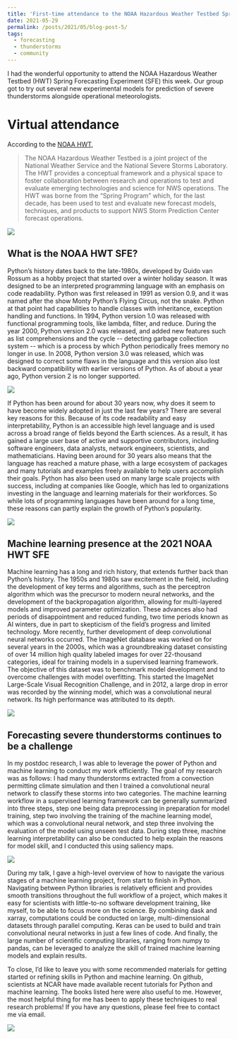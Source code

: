 ```yaml
---
title: 'First-time attendance to the NOAA Hazardous Weather Testbed Spring Forecasting Experiment'
date: 2021-05-29
permalink: /posts/2021/05/blog-post-5/
tags:
  - forecasting
  - thunderstorms
  - community
---
```


I had the wonderful opportunity to attend the NOAA Hazardous Weather Testbed (HWT) Spring Forecasting Experiment (SFE) this week. Our group got to try out several new experimental models for prediction of severe thunderstorms alongside operational meteorologists. 

Virtual attendance
======
According to the [NOAA HWT](https://hwt.nssl.noaa.gov/),
>The NOAA Hazardous Weather Testbed is a joint project of the National Weather Service and the National Severe Storms Laboratory. The HWT provides a conceptual framework and a physical space to foster collaboration between research and operations to test and evaluate emerging technologies and science for NWS operations. The HWT was borne from the “Spring Program” which, for the last decade, has been used to test and evaluate new forecast models, techniques, and products to support NWS Storm Prediction Center forecast operations.

![](/posts/AMS101_0-1.png)

What is the NOAA HWT SFE?
------
Python’s history dates back to the late-1980s, developed by Guido van Rossum as a hobby project that started over a winter holiday season. It was designed to be an interpreted programming language with an emphasis on code readability. Python was first released in 1991 as version 0.9, and it was named after the show Monty Python’s Flying Circus, not the snake. Python at that point had capabilities to handle classes with inheritance, exception handling and functions. In 1994, Python version 1.0 was released with functional programming tools, like lambda, filter, and reduce. During the year 2000, Python version 2.0 was released, and added new features such as list comprehensions and the cycle -- detecting garbage collection system -- which is a process by which Python periodically frees memory no longer in use. In 2008, Python version 3.0 was released, which was designed to correct some flaws in the language and this version also lost backward compatibility with earlier versions of Python. As of about a year ago, Python version 2 is no longer supported. 

![](/posts/AMS2021_1-1.png)

If Python has been around for about 30 years now, why does it seem to have become widely adopted in just the last few years? There are several key reasons for this. Because of its code readability and easy interpretability, Python is an accessible high level language and is used across a broad range of fields beyond the Earth sciences. As a result, it has gained a large user base of active and supportive contributors, including software engineers, data analysts, network engineers, scientists, and mathematicians. Having been around for 30 years also means that the language has reached a mature phase, with a large ecosystem of packages and many tutorials and examples freely available to help users accomplish their goals. Python has also been used on many large scale projects with success, including at companies like Google, which has led to organizations investing in the language and learning materials for their workforces. So while lots of programming languages have been around for a long time, these reasons can partly explain the growth of Python’s popularity.

![](/posts/AMS2021_2-1.png)

Machine learning presence at the 2021 NOAA HWT SFE
------
Machine learning has a long and rich history, that extends further back than Python’s history. The 1950s and 1980s saw excitement in the field, including the development of key terms and algorithms, such as the perceptron algorithm which was the precursor to modern neural networks, and the development of the backpropagation algorithm, allowing for multi-layered models and improved parameter optimization. These advances also had periods of disappointment and reduced funding, two time periods known as AI winters, due in part to skepticism of the field’s progress and limited technology. More recently, further development of deep convolutional neural networks occurred. The ImageNet database was worked on for several years in the 2000s, which was a groundbreaking dataset consisting of over 14 million high quality labeled images for over 22-thousand categories, ideal for training models in a supervised learning framework. The objective of this dataset was to benchmark model development and to overcome challenges with model overfitting. This started the ImageNet Large-Scale Visual Recognition Challenge, and in 2012, a large drop in error was recorded by the winning model, which was a convolutional neural network. Its high performance was attributed to its depth.

![](/posts/AMS2021_3-1.png)

Forecasting severe thunderstorms continues to be a challenge
------
In my postdoc research, I was able to leverage the power of Python and machine learning to conduct my work efficiently. The goal of my research was as follows: I had many thunderstorms extracted from a convection permitting climate simulation and then I trained a convolutional neural network to classify these storms into two categories. The machine learning workflow in a supervised learning framework can be generally summarized into three steps, step one being data preprocessing in preparation for model training, step two involving the training of the machine learning model, which was a convolutional neural network, and step three involving the evaluation of the model using unseen test data. During step three, machine learning interpretability can also be conducted to help explain the reasons for model skill, and I conducted this using saliency maps. 

![](/posts/AMS2021_4-1.png)

During my talk, I gave a high-level overview of how to navigate the various stages of a machine learning project, from start to finish in Python. Navigating between Python libraries is relatively efficient and provides smooth transitions throughout the full workflow of a project, which makes it easy for scientists with little-to-no software development training, like myself, to be able to focus more on the science. By combining dask and xarray, computations could be conducted on large, multi-dimensional datasets through parallel computing. Keras can be used to build and train convolutional neural networks in just a few lines of code. And finally, the large number of scientific computing libraries, ranging from numpy to pandas, can be leveraged to analyze the skill of trained machine learning models and explain results.

To close, I’d like to leave you with some recommended materials for getting started or refining skills in Python and machine learning. On github, scientists at NCAR have made available recent tutorials for Python and machine learning. The books listed here were also useful to me. However, the most helpful thing for me has been to apply these techniques to real research problems! If you have any questions, please feel free to contact me via email.

![](/posts/AMS2021_5-1.png)
